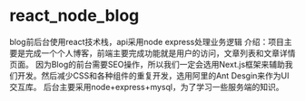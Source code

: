 # react_node_blog
blog前后台使用react技术栈，api采用node express处理业务逻辑
介绍：项目主要是完成一个个人博客，前端主要完成功能就是用户的访问，文章列表和文章详情页面。
因为Blog的前台需要SEO操作，所以我们一定会选用Next.js框架来辅助我们开发。然后减少CSS和各种组件的重复开发，选用阿里的Ant Desgin来作为UI交互库。
后台主要采用node+express+mysql，为了学习一些服务端的知识。
